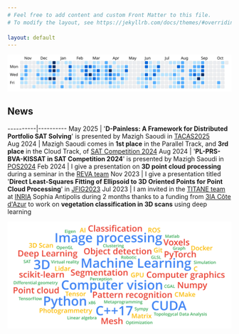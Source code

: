 ```yaml
---
# Feel free to add content and custom Front Matter to this file.
# To modify the layout, see https://jekyllrb.com/docs/themes/#overriding-theme-defaults

layout: default
--- 
```


<a href="https://github.com/ThibaultLejemble" target="_blank"><img src="img/github.svg" alt="github.com/ThibaultLejemble"></a>

## News

----------|----------
May&nbsp;2025 | '__D-Painless: A Framework for Distributed Portfolio SAT Solving__' is presented by Mazigh Saoudi in [TACAS2025](https://etaps.org/2025/conferences/tacas/)
Aug&nbsp;2024 | Mazigh Saoudi comes in __1st place__ in the Parallel Track, and __3rd place__ in the Cloud Track, of [SAT Competition 2024](https://satcompetition.github.io/2024)
Aug&nbsp;2024 | '__PL-PRS-BVA-KISSAT in SAT Competition 2024__' is presented by Mazigh Saoudi in [POS2024](http://www.pragmaticsofssat.org/2024)
Feb&nbsp;2024 | I give a presentation on __3D point cloud processing__ during a seminar in the [REVA team](https://www.irit.fr/en/departement/dep-hpc-simulation-optimization/reva-team/)
Nov&nbsp;2023 | I give a presentation titled '__Direct Least-Squares Fitting of Ellipsoid to 3D Oriented Points for Point Cloud Processing__' in [JFIG2023](https://jfig2023.lirmm.fr/)
Jul&nbsp;2023 | I am invited in the [TITANE team](https://team.inria.fr/titane/team) at [INRIA](https://www.inria.fr) Sophia Antipolis during 2 months thanks to a funding from [3IA Côte d'Azur](https://3ia.univ-cotedazur.eu) to work on __vegetation classification in 3D scans__ using deep learning

<img src="img/keywords.svg" alt="keywords">